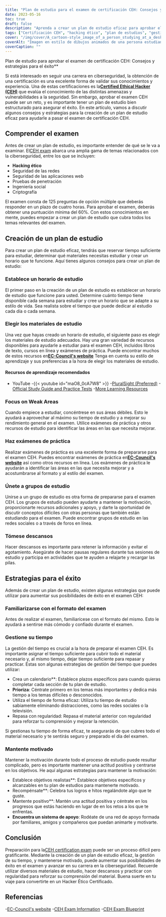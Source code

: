 ```yaml
---
title: "Plan de estudio para el examen de certificación CEH: Consejos y estrategias"
date: 2023-05-16
toc: true
draft: false
description: "Aprenda a crear un plan de estudio eficaz para aprobar el examen de certificación CEH con consejos y estrategias para el éxito."
tags: ["Certificación CEH", "hacking ético", "plan de estudios", "gestión del tiempo", "preparación de exámenes", "ciberseguridad", "motivación", "materiales de estudio", "preguntas prácticas", "revise", "EC-Council", "seguridad de la información", "desarrollo profesional", "Certificación informática", "promoción profesional", "seguridad de la red", "pruebas de penetración", "evaluación de la vulnerabilidad", "información sobre seguros", "pruebas de seguridad"]
cover: "/img/cover/A_cartoon-style_image_of_a_person_studying_at_a_desk.png"
coverAlt: "Imagen en estilo de dibujos animados de una persona estudiando en un escritorio con un ordenador portátil y varios libros y apuntes, con el logotipo CEH de fondo."
coverCaption: ""
---
```

 Plan de estudio para aprobar el examen de certificación CEH: Consejos y estrategias para el éxito**

Si está interesado en seguir una carrera en ciberseguridad, la obtención de una certificación es una excelente forma de validar sus conocimientos y experiencia. Una de estas certificaciones es la[**Certified Ethical Hacker (CEH)**](https://www.eccouncil.org/certified-ethical-hacker-training-and-certification/) que evalúa el conocimiento de las distintas amenazas y vulnerabilidades a la seguridad. Sin embargo, aprobar el examen CEH puede ser un reto, y es importante tener un plan de estudio bien estructurado para asegurar el éxito. En este artículo, vamos a discutir algunos consejos y estrategias para la creación de un plan de estudio eficaz para ayudarle a pasar el examen de certificación CEH.

## Comprender el examen

Antes de crear un plan de estudio, es importante entender de qué se le va a examinar. El[CEH exam](https://www.eccouncil.org/certified-ethical-hacker-training-and-certification/) abarca una amplia gama de temas relacionados con la ciberseguridad, entre los que se incluyen:

- **Hacking ético**
- Seguridad de las redes
- Seguridad de las aplicaciones web
- Pruebas de penetración
- Ingeniería social
- Criptografía

El examen consta de 125 preguntas de opción múltiple que deberás responder en un plazo de cuatro horas. Para aprobar el examen, deberás obtener una puntuación mínima del 60%. Con estos conocimientos en mente, puedes empezar a crear un plan de estudio que cubra todos los temas relevantes del examen.

## Creación de un plan de estudio

Para crear un plan de estudio eficaz, tendrás que reservar tiempo suficiente para estudiar, determinar qué materiales necesitas estudiar y crear un horario que te funcione. Aquí tienes algunos consejos para crear un plan de estudio:

### Establece un horario de estudio

El primer paso en la creación de un plan de estudio es establecer un horario de estudio que funcione para usted. Determine cuánto tiempo tiene disponible cada semana para estudiar y cree un horario que se adapte a su estilo de vida. Sea realista sobre el tiempo que puede dedicar al estudio cada día o cada semana.

### Elegir los materiales de estudio

Una vez que hayas creado un horario de estudio, el siguiente paso es elegir los materiales de estudio adecuados. Hay una gran variedad de recursos disponibles para ayudarle a estudiar para el examen CEH, incluidos libros de texto, cursos en línea y exámenes de práctica. Puede encontrar muchos de estos recursos en[**EC-Council's website**](https://www.eccouncil.org/certified-ethical-hacker-training-and-certification/) Tenga en cuenta su estilo de aprendizaje y sus preferencias a la hora de elegir los materiales de estudio.

#### Recursos de aprendizaje recomendados
- YouTube
  -{{< youtube id="maO8_0cA7W8" >}}
-[PluralSight (Preferred)](https://www.pluralsight.com/)
-[Official Study Guide and Practice Tests](https://amzn.to/42lr6pu)
-[More Learning Resources](https://simeononsecurity.com/recommendations/learning_resources)

### Focus on Weak Areas

Cuando empiece a estudiar, concéntrese en sus áreas débiles. Esto le ayudará a aprovechar al máximo su tiempo de estudio y a mejorar su rendimiento general en el examen. Utilice exámenes de práctica y otros recursos de estudio para identificar las áreas en las que necesita mejorar.

### Haz exámenes de práctica

Realizar exámenes de práctica es una excelente forma de prepararse para el examen CEH. Puedes encontrar exámenes de práctica en[**EC-Council's website**](https://www.eccouncil.org/certified-ethical-hacker-training-and-certification/) así como otros recursos en línea. Los exámenes de práctica le ayudarán a identificar las áreas en las que necesita mejorar y a acostumbrarse al formato y al estilo del examen.

### Únete a grupos de estudio

Unirse a un grupo de estudio es otra forma de prepararse para el examen CEH. Los grupos de estudio pueden ayudarte a mantener la motivación, proporcionarte recursos adicionales y apoyo, y darte la oportunidad de discutir conceptos difíciles con otras personas que también están estudiando para el examen. Puede encontrar grupos de estudio en las redes sociales o a través de foros en línea.

### Tómese descansos

Hacer descansos es importante para retener la información y evitar el agotamiento. Asegúrate de hacer pausas regulares durante tus sesiones de estudio y participa en actividades que te ayuden a relajarte y recargar las pilas.

## Estrategias para el éxito

Además de crear un plan de estudio, existen algunas estrategias que puede utilizar para aumentar sus posibilidades de éxito en el examen CEH:

### Familiarizarse con el formato del examen

Antes de realizar el examen, familiarícese con el formato del mismo. Esto le ayudará a sentirse más cómodo y confiado durante el examen.

### Gestione su tiempo

La gestión del tiempo es crucial a la hora de preparar el examen CEH. Es importante asignar el tiempo suficiente para cubrir todo el material necesario y, al mismo tiempo, dejar tiempo suficiente para repasar y practicar. Estas son algunas estrategias de gestión del tiempo que puedes utilizar:

- Crea un calendario**: Establece plazos específicos para cuando quieras completar cada sección de tu plan de estudio.
- **Prioriza**: Céntrate primero en los temas más importantes y dedica más tiempo a los temas difíciles o desconocidos.
- Utiliza el tiempo de forma eficaz: Utiliza tu tiempo de estudio sabiamente eliminando distracciones, como las redes sociales o la televisión.
- Repasa con regularidad: Repasa el material anterior con regularidad para reforzar tu comprensión y mejorar la retención.

Si gestionas tu tiempo de forma eficaz, te asegurarás de que cubres todo el material necesario y te sentirás seguro y preparado el día del examen.

### Mantente motivado

Mantener la motivación durante todo el proceso de estudio puede resultar complicado, pero es importante mantener una actitud positiva y centrarse en los objetivos. He aquí algunas estrategias para mantener la motivación:

- Establece objetivos realistas**: Establece objetivos específicos y alcanzables en tu plan de estudios para mantenerte motivado.
- Recompénsate**: Celebra tus logros e hitos regalándote algo que te guste.
- Mantente positivo**: Mantén una actitud positiva y céntrate en los progresos que estás haciendo en lugar de en los retos a los que te enfrentas.
- **Encuentra un sistema de apoyo**: Rodéate de una red de apoyo formada por familiares, amigos y compañeros que puedan animarte y motivarte.

## Conclusión

Preparación para la[CEH certification exam](https://www.eccouncil.org/certified-ethical-hacker-training-and-certification/) puede ser un proceso difícil pero gratificante. Mediante la creación de un plan de estudio eficaz, la gestión de su tiempo, y mantenerse motivado, puede aumentar sus posibilidades de éxito en el examen y avanzar en su carrera en la ciberseguridad. Recuerde utilizar diversos materiales de estudio, hacer descansos y practicar con regularidad para reforzar su comprensión del material. Buena suerte en tu viaje para convertirte en un Hacker Ético Certificado.

## Referencias

-[EC-Council's website](https://www.eccouncil.org/)
-[CEH Exam Information](https://www.eccouncil.org/programs/certified-ethical-hacker-ceh/)
-[CEH Exam Blueprint](https://cert.eccouncil.org/images/doc/CEH-Exam-Blueprint-v3.0.pdf)
